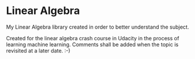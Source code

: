 # Linear Algebra
My Linear Algebra library created in order to better understand the subject.

Created for the linear algebra crash course in Udacity in the process of learning machine learning. Comments shall be added when the topic is revisited at a later date. :-)
